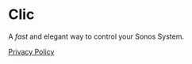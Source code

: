 # Clic

A *fast* and elegant way to control your Sonos System.

[Privacy Policy](https://nehayward.github.io/Scenecuts/pages/help)

